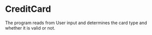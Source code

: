 # CreditCard
The program reads from User input and determines the card type and whether it is valid or not.
